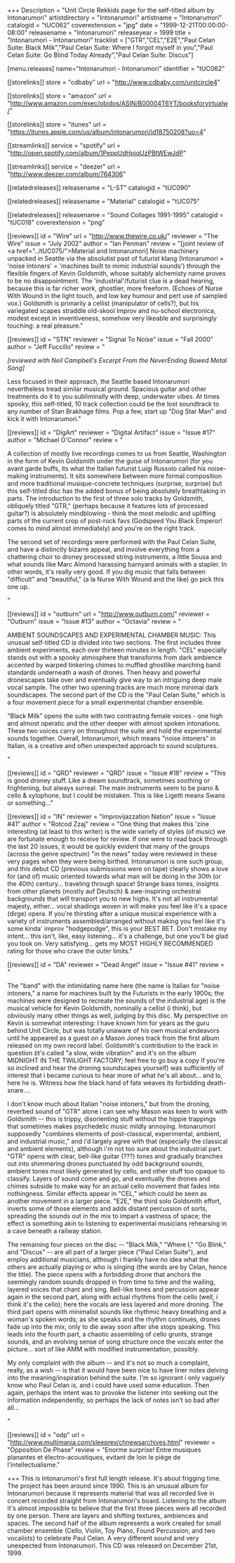 +++
Description = "Unit Circle Rekkids page for the self-titled album by Intonarumori"
artistdirectory = "Intonarumori"
artistname = "Intonarumori"
catalogid = "tUC062"
coverextension = "jpg"
date = "1999-12-21T00:00:00-08:00"
releasename = "Intonarumori"
releaseyear = 1999
title = "Intonarumori - Intonarumori"
tracklist = ["GTR","CEL","E2E","Paul Celan Suite: Black Milk","Paul Celan Suite: Where I forgot myself in you","Paul Celan Suite: Go Blind Today Already","Paul Celan Suite: Discus"]

[menu.releases]
	name="Intonarumori - Intonarumori"
	identifier = "tUC062"

[[storelinks]]
	store = "cdbaby"
	url = "http://www.cdbaby.com/unitcircle4"

[[storelinks]]
	store = "amazon"
	url = "http://www.amazon.com/exec/obidos/ASIN/B00004T6YT/booksforvirtualw/"

[[storelinks]]
	store = "itunes"
	url = "https://itunes.apple.com/us/album/intonarumori/id18750208?uo=4"

[[streamlinks]]
	service = "spotify"
	url = "http://open.spotify.com/album/1PeppUdHpjqUzPBtWEwJdP"

[[streamlinks]]
	service = "deezer"
	url = "http://www.deezer.com/album/764306"


[[relatedreleases]]
	releasename = "L-ST"
	catalogid = "tUC090"

[[relatedreleases]]
	releasename = "Material"
	catalogid = "tUC075"

[[relatedreleases]]
	releasename = "Sound Collages 1991-1995"
	catalogid = "tUC018"
	coverextension = "png"


[[reviews]]
	id = "Wire"
	url = "http://www.thewire.co.uk/"
	reviewer = "The Wire"
	issue = "July 2002"
	author = "Ian Penman"
	review = "[joint review of <a href=\"../tUC075/\">Material</a> and Intonarumori] Noise machinery unpacked in Seattle via the absolutist past of futurist klang (Intonarumori = 'noise intoners' = 'machines built to mimic industrial sounds') through the flexible fingers of Kevin Goldsmith, whose suitably alchemisty name proves to be no disappointment. The 'industrial'/futurist clue is a dead hearing, because this is far richer work, ghostlier, more freeform. (Echoes of Nurse With Wound in the light touch, and low key humour and pert use of sampled vox.) Goldsmith is primarily a cellist (manipulator of cells?), but his variegated scapes straddle old-skool Improv and nu-school electronica, modest except in inventiveness, somehow very likeable and surprisingly touching: a real pleasure."

[[reviews]]
	id = "STN"
	reviewer = "Signal To Noise"
	issue = "Fall 2000"
	author = "Jeff Fuccillo"
	review = "<p><i>[reviewed with Neil Campbell's Excerpt From the NeverEnding Bowed Metal Song]</i></p> <p>Less focused in their approach, the Seattle based Intonarumori nevertheless tread similar musical ground. Spacious guitar and other treatments do it to you subliminally with deep, underwater vibes. At times spooky, this self-titled, 10 track collection could be the lost soundtrack to any number of Stan Brakhage films. Pop a few, start up &quot;Dog Star Man&quot; and kick it with Intonarumori."

[[reviews]]
	id = "DigArt"
	reviewer = "Digital Artifact"
	issue = "Issue #17"
	author = "Michael O'Connor"
	review = "<p>A collection of mostly live recordings comes to us from Seattle, Washington in the form of Kevin Goldsmith under the guise of Intonarumori (for you avant garde buffs, its what the Italian futurist Luigi Russolo called his noise-making instruments). It sits somewhere between more formal composition and more traditional musique-concrete techniques (surprise, surprise) but this self-titled disc has the added bonus of being absolutely breathtaking in parts. The introduction to the first of three solo tracks by Goldsmith, obliquely titled &quot;GTR,&quot; (perhaps because it features lots of processed guitar?) is absolutely mindblowing - think the most melodic and uplifting parts of the current crop of post-rock favs (Godspeed You Black Emperor! comes to mind almost immediately) and you're on the right track.</p> <p>The second set of recordings were performed with the Paul Celan Suite, and have a distinctly bizarre appeal, and involve everything from a chattering choir to droney processed string instruments, a little Sousa and what sounds like Marc Almond harassing barnyard animals with a stapler. In other words, it's really very good. If you dig music that falls between &quot;difficult&quot; and &quot;beautiful,&quot; (a la Nurse With Wound and the like) go pick this one up.</p>"

[[reviews]]
	id = "outburn"
	url = "http://www.outburn.com/"
	reviewer = "Outburn"
	issue = "Issue #13"
	author = "Octavia"
	review = "<p>AMBIENT SOUNDSCAPES AND EXPERIMENTAL CHAMBER MUSIC: This unusual self-titled CD is divided into two sections. The first includes three ambient experiments, each over thirteen minutes in length. &quot;CEL&quot; especially stands out with a spooky atmosphere that transforms from dark ambience accented by warped tinkering chimes to muffled ghostlike marching band standards underneath a wash of drones. Then heavy and powerful dronescapes take over and eventually give way to an intriguing deep male vocal sample. The other two opening tracks are much more minimal dark soundscapes. The second part of the CD is the &quot;Paul Celan Suite,&quot; which is a four movement piece for a small experimental chamber ensemble.</p> <p>&quot;Black Milk&quot; opens the suite with two contrasting female voices - one high and almost operatic and the other deeper with almost spoken intonations. These two voices carry on throughout the suite and hold the experimental sounds together. Overall, Intonarumori, which means &quot;noise intoners&quot; in Italian, is a creative and often unexpected approach to sound sculptures.</p>"

[[reviews]]
	id = "QRD"
	reviewer = "QRD"
	issue = "Issue #18"
	review = "This is good droney stuff. Like a dream soundtrack, sometimes soothing or frightening, but always surreal. The main instruments seem to be piano &amp; cello &amp; xylophone, but I could be mistaken. This is like Ligetti means Swans or something..."

[[reviews]]
	id = "IN"
	reviewer = "Improvijazzation Nation"
	issue = "Issue #41"
	author = "Rotcod Zzaj"
	review = "One thing that makes this 'zine interesting (at least to this writer) is the wide variety of styles (of music) we are fortunate enough to receive for review. If one were to read back through the last 20 issues, it would be quickly evident that many of the groups (across the genre spectrum) &quot;in the news&quot; today were reviewed in these very pages when they were being birthed. Intonarumori is one such group, and this debut CD (previous submissions were on tape) clearly shows a love for (and of) music oriented towards what man will be doing in the 30th (or the 40th) century... traveling through space! Strange bass tones, insights from other planets (mostly auf Deutsch) &amp; awe-inspiring orchestral backgrounds that will transport you to new highs. It's not all instrumental majesty, either... vocal shadings woven in will make you feel like it's a space (dirge) opera. If you're thirsting after a unique musical experience with a variety of instruments assembled/arranged without making you feel like it's some kinda' improv &quot;hodgepodge&quot;, this is your BEST BET. Don't mistake my intent... this isn't, like, easy listening... it's a challenge, but one you'll be glad you took on. Very satisfying... gets my MOST HIGHLY RECOMMENDED rating for those who crave the outer limits."

[[reviews]]
	id = "DA"
	reviewer = "Dead Angel"
	issue = "Issue #41"
	review = "<p>The &quot;band&quot; with the intimidating name here (the name is Italian for &quot;noise intoners,&quot; a name for machines built by the Futurists in the early 1900s; the machines were designed to recreate the sounds of the industrial age) is the musical vehicle for Kevin Goldsmith, nominally a cellist (i think), but obviously many other things as well, judging by this disc. My perspective on Kevin is somewhat interesting: I have known him for years as the guru behind Unit Circle, but was totally unaware of his own musical endeavors until he appeared as a guest on a Mason Jones track from the first album released on my own record label. Goldsmith's contribution to the track in question (it's called &quot;a slow, wide vibration&quot; and it's on the album MIDNIGHT IN THE TWILIGHT FACTORY; feel free to go buy a copy if you're so inclined and hear the droning soundscapes yourself) was sufficiently of interest that i became curious to hear more of what he's all about... and lo, here he is. Witness how the black hand of fate weaves its forbidding death-snare....</p> <p>I don't know much about Italian &quot;noise intoners,&quot; but from the droning, reverbed sound of &quot;GTR&quot; alone i can see why Mason was keen to work with Goldsmith -- this is trippy, disorienting stuff without the hippie trappings that sometimes makes psychedelic music mildly annoying. Intonarumori supposedly &quot;combines elements of post-classical, experimental, ambient, and industrial music,&quot; and i'd largely agree with that (especially the classical and ambient elements), although i'm not too sure about the industrial part. &quot;GTR&quot; opens with clear, bell-like guitar (???) tones and gradually branches out into shimmering drones punctuated by odd background sounds, ambient tones most likely generated by cello, and other stuff too opaque to classify. Layers of sound come and go, and eventually the drones and chimes subside to make way for an actual cello movement that fades into nothingness. Similar effects appear in &quot;CEL,&quot; which could be seen as another movement in a larger piece. &quot;E2E,&quot; the third solo Goldsmith effort, inverts some of those elements and adds distant percussion of sorts, spreading the sounds out in the mix to impart a vastness of space; the effect is something akin to listening to experimental musicians rehearsing in a cave beneath a railway station.</p> <p>The remaining four pieces on the disc -- &quot;Black Milk,&quot; &quot;Where I,&quot; &quot;Go Blink,&quot; and &quot;Discus&quot; -- are all part of a larger piece (&quot;Paul Celan Suite&quot;), and employ additional musicians, although i frankly have no idea what the others are actually playing or who is singing (the words are by Celan, hence the title). The piece opens with a forbidding drone that anchors the seemingly random sounds dropped in from time to time and the wailing, layered voices that chant and sing. Bell-like tones and percussion appear again in the second part, along with actual rhythms from the cello (well, i think it's the cello); here the vocals are less layered and more droning. The third part opens with minimalist sounds like rhythmic heavy breathing and a woman's spoken words; as she speaks and the rhythm continues, drones fade up into the mix, only to die away soon after she stops speaking. This leads into the fourth part, a chaotic assembling of cello grunts, strange sounds, and an evolving sense of song structure once the vocals enter the picture... sort of like AMM with modified instrumentation, possibly.</p> <p>My only complaint with the album -- and it's not so much a complaint, really, as a wish -- is that it would have been nice to have liner notes delving into the meaning/inspiration behind the suite. I'm so ignorant i only vaguely know who Paul Celan is, and i could have used some education. Then again, perhaps the intent was to provoke the listener into seeking out the information independently, so perhaps the lack of notes isn't so bad after all...</p>"

[[reviews]]
	id = "odp"
	url = "http://www.multimania.com/sleeprev/chnewsarchives.html"
	reviewer = "Opposition De Phase"
	review = "Enorme surprise! Entre musiques planantes et électro-acoustiques, evitant de loin le piège de l'intellectualisme."

+++
This is Intonarumori's first full length release. It's about frigging time. The project has been around since 1990. This is an unusual album for Intonarumori because it represents material that was all recorded live in concert recorded straight from Intonarumori's board. Listening to the album it's almost impossible to believe that the first three pieces were all recorded by one person. There are layers and shifting textures, ambiences and spaces. The second half of the album represents a work created for small chamber ensemble (Cello, Violin, Toy Piano, Found Percussion, and two vocalists) to celebrate Paul Celan. A very different sound and very unexpected from Intonarumori. This CD was released on December 21st, 1999.
